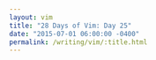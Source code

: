 ```yaml
---
layout: vim
title: "28 Days of Vim: Day 25"
date: "2015-07-01 06:00:00 -0400"
permalink: /writing/vim/:title.html
---
```


